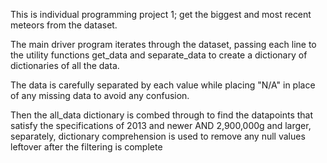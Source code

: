 This is individual programming project 1; get the biggest and most recent meteors from the dataset.

The main driver program iterates through the dataset, passing each line to the utility functions get_data and separate_data to create a dictionary of dictionaries of all the data.

The data is carefully separated  by each value while placing "N/A" in place of any missing data to avoid any confusion.

Then the all_data dictionary is combed through to find the datapoints that satisfy the specifications of 2013 and newer AND 2,900,000g and larger, separately, dictionary comprehension is used to remove any null values leftover after the filtering is complete
